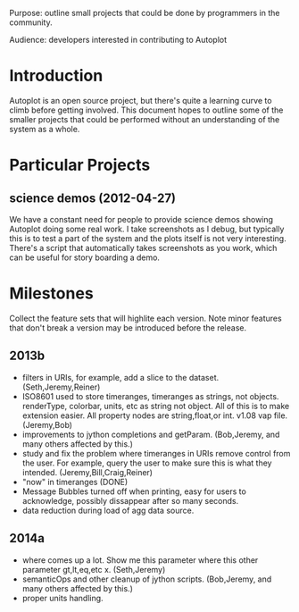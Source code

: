 Purpose: outline small projects that could be done by programmers in the
community.

Audience: developers interested in contributing to Autoplot

# Introduction

Autoplot is an open source project, but there's quite a learning curve
to climb before getting involved. This document hopes to outline some of
the smaller projects that could be performed without an understanding of
the system as a whole.

# Particular Projects

## science demos (2012-04-27)

We have a constant need for people to provide science demos showing
Autoplot doing some real work. I take screenshots as I debug, but
typically this is to test a part of the system and the plots itself is
not very interesting. There's a script that automatically takes
screenshots as you work, which can be useful for story boarding a demo.

# Milestones

Collect the feature sets that will highlite each version. Note minor
features that don't break a version may be introduced before the
release.

## 2013b

  - filters in URIs, for example, add a slice to the dataset.
    (Seth,Jeremy,Reiner)
  - ISO8601 used to store timeranges, timeranges as strings, not
    objects. renderType, colorbar, units, etc as string not object. All
    of this is to make extension easier. All property nodes are
    string,float,or int. v1.08 vap file. (Jeremy,Bob)
  - improvements to jython completions and getParam. (Bob,Jeremy, and
    many others affected by this.)
  - study and fix the problem where timeranges in URIs remove control
    from the user. For example, query the user to make sure this is what
    they intended. (Jeremy,Bill,Craig,Reiner)
  - "now" in timeranges (DONE)
  - Message Bubbles turned off when printing, easy for users to
    acknowledge, possibly dissappear after so many seconds.
  - data reduction during load of agg data source.

## 2014a

  - where comes up a lot. Show me this parameter where this other
    parameter gt,lt,eq,etc x. (Seth,Jeremy)
  - semanticOps and other cleanup of jython scripts. (Bob,Jeremy, and
    many others affected by this.)
  - proper units handling.

